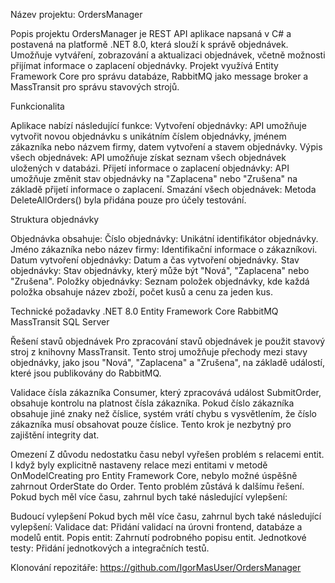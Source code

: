 Název projektu: OrdersManager

Popis projektu
OrdersManager je REST API aplikace napsaná v C# a postavená na platformě .NET 8.0, která slouží k správě objednávek. Umožňuje vytváření, zobrazování a aktualizaci objednávek, včetně možnosti přijímat informace o zaplacení objednávky. Projekt využívá Entity Framework Core pro správu databáze, RabbitMQ jako message broker a MassTransit pro správu stavových strojů.

Funkcionalita

Aplikace nabízí následující funkce:
Vytvoření objednávky: API umožňuje vytvořit novou objednávku s unikátním číslem objednávky, jménem zákazníka nebo názvem firmy, datem vytvoření a stavem objednávky.
Výpis všech objednávek: API umožňuje získat seznam všech objednávek uložených v databázi.
Přijetí informace o zaplacení objednávky: API umožňuje změnit stav objednávky na "Zaplacena" nebo "Zrušena" na základě přijetí informace o zaplacení.
Smazání všech objednávek: Metoda DeleteAllOrders() byla přidána pouze pro účely testování.

Struktura objednávky

Objednávka obsahuje:
Číslo objednávky: Unikátní identifikátor objednávky.
Jméno zákazníka nebo název firmy: Identifikační informace o zákazníkovi.
Datum vytvoření objednávky: Datum a čas vytvoření objednávky.
Stav objednávky: Stav objednávky, který může být "Nová", "Zaplacena" nebo "Zrušena".
Položky objednávky: Seznam položek objednávky, kde každá položka obsahuje název zboží, počet kusů a cenu za jeden kus.

Technické požadavky
.NET 8.0
Entity Framework Core
RabbitMQ
MassTransit
SQL Server

Řešení stavů objednávek
Pro zpracování stavů objednávek je použit stavový stroj z knihovny MassTransit. Tento stroj umožňuje přechody mezi stavy objednávky, jako jsou "Nová", "Zaplacena" a "Zrušena", na základě událostí, které jsou publikovány do RabbitMQ.

Validace čísla zákazníka
Consumer, který zpracovává událost SubmitOrder, obsahuje kontrolu na platnost čísla zákazníka. Pokud číslo zákazníka obsahuje jiné znaky než číslice, systém vrátí chybu s vysvětlením, že číslo zákazníka musí obsahovat pouze číslice. Tento krok je nezbytný pro zajištění integrity dat.

Omezení
Z důvodu nedostatku času nebyl vyřešen problém s relacemi entit. I když byly explicitně nastaveny relace mezi entitami v metodě OnModelCreating pro Entity Framework Core, nebylo možné úspěšně zahrnout OrderState do Order. Tento problém zůstává k dalšímu řešení.
Pokud bych měl více času, zahrnul bych také následující vylepšení:

Budoucí vylepšení
Pokud bych měl více času, zahrnul bych také následující vylepšení:
Validace dat: Přidání validací na úrovni frontend, databáze a modelů entit.
Popis entit: Zahrnutí podrobného popisu entit.
Jednotkové testy: Přidání jednotkových a integračních testů.


Klonování repozitáře: https://github.com/IgorMasUser/OrdersManager